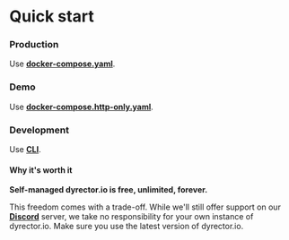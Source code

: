 # Quick start

### Production

Use [**docker-compose.yaml**](https://github.com/dyrector-io/dyrectorio/blob/develop/docker-compose.yaml).

### Demo

Use [**docker-compose.http-only.yaml**](https://github.com/dyrector-io/dyrectorio/blob/develop/docker-compose.http-only.yaml).

### Development

Use [**CLI**](cli.md).

#### Why it's worth it

**Self-managed dyrector.io is free, unlimited, forever.**

This freedom comes with a trade-off. While we'll still offer support on our [**Discord**](https://discord.gg/pZWbd4fxga) server, we take no responsibility for your own instance of dyrector.io. Make sure you use the latest version of dyrector.io.
